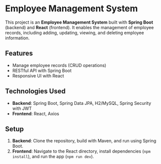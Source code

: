 # Employee Management System

This project is an **Employee Management System** built with **Spring Boot** (backend) and **React** (frontend). It enables the management of employee records, including adding, updating, viewing, and deleting employee information.

## Features
- Manage employee records (CRUD operations)
- RESTful API with Spring Boot
- Responsive UI with React

## Technologies Used
- **Backend**: Spring Boot, Spring Data JPA, H2/MySQL, Spring Security with JWT
- **Frontend**: React, Axios

## Setup
1. **Backend**: Clone the repository, build with Maven, and run using Spring Boot.
2. **Frontend**: Navigate to the React directory, install dependencies (`npm install`), and run the app (`npm run dev`).

